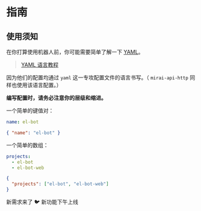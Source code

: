 # 指南

## 使用须知

在你打算使用机器人前，你可能需要简单了解一下 [YAML](https://baike.baidu.com/item/YAML/1067697)。

> [YAML 语言教程](https://www.ruanyifeng.com/blog/2016/07/yaml.html)

因为他们的配置均通过 `yaml` 这一专攻配置文件的语言书写。（ `mirai-api-http` 同样也使用该语言配置。）

**编写配置时，请务必注意你的层级和缩进。**

一个简单的键值对：

```yaml
name: el-bot
```

```json
{ "name": "el-bot" }
```

一个简单的数组：

```yaml
projects:
  - el-bot
  - el-bot-web
```

```json
{
  "projects": ["el-bot", "el-bot-web"]
}
```

<chat-panel title="聊天记录">
  <chat-message :id="910426929" nickname="云游君" >新需求来了</chat-message>
  <chat-message nickname="ADD-SP" avatar="https://s1.ax1x.com/2020/06/03/td4S76.jpg">🐦 新功能下午上线</chat-message>
</chat-panel>
